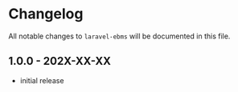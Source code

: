 # Changelog

All notable changes to `laravel-ebms` will be documented in this file.

## 1.0.0 - 202X-XX-XX

- initial release
